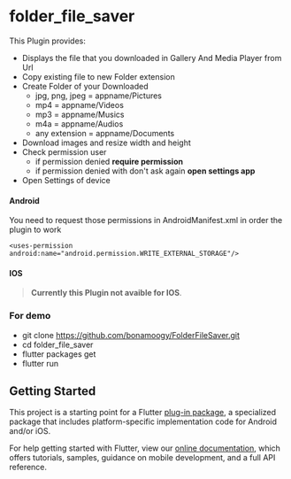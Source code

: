 # folder_file_saver

This Plugin provides:
- Displays the file that you downloaded in Gallery And Media Player from Url
- Copy existing file to new Folder extension
- Create Folder of your Downloaded
   - jpg, png, jpeg = appname/Pictures
   - mp4 = appname/Videos
   - mp3 = appname/Musics
   - m4a = appname/Audios
   - any extension = appname/Documents
- Download images and resize width and height
- Check permission user
   - if permission denied **require permission**
   - if permission denied with don't ask again **open settings app**
- Open Settings of device

#### Android
You need to request those permissions in AndroidManifest.xml in order the plugin to work
```
<uses-permission android:name="android.permission.WRITE_EXTERNAL_STORAGE"/>
```
#### IOS
>**Currently this Plugin not avaible for IOS**. 

### For demo

- git clone https://github.com/bonamoogy/FolderFileSaver.git
- cd folder_file_saver
- flutter packages get
- flutter run

## Getting Started

This project is a starting point for a Flutter
[plug-in package](https://flutter.dev/developing-packages/),
a specialized package that includes platform-specific implementation code for
Android and/or iOS.

For help getting started with Flutter, view our 
[online documentation](https://flutter.dev/docs), which offers tutorials, 
samples, guidance on mobile development, and a full API reference.
